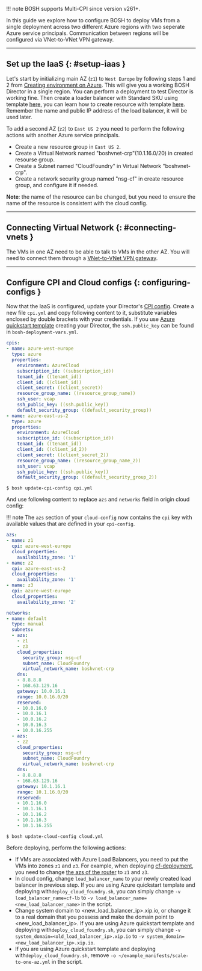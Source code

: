 !!! note
    BOSH supports Multi-CPI since version v261+.

In this guide we explore how to configure BOSH to deploy VMs from a single deployment across two different Azure regions with two seperate Azure service principals. Communication between regions will be configured via VNet-to-VNet VPN gateway.

---
## Set up the IaaS {: #setup-iaas }

Let's start by initializing main AZ (`z1`) to `West Europe` by following steps 1 and 2 from [Creating environment on Azure](init-azure.md). This will give you a working BOSH Director in a single region. You can perform a deployment to test Director is working fine. Then create a loader balancer with Standard SKU using template [here](https://github.com/Azure/azure-quickstart-templates/blob/master/bosh-setup/nestedtemplates/load-balancer-availability-zones-enabled.json), you can learn how to create resource with template [here](https://docs.microsoft.com/en-us/azure/azure-resource-manager/resource-group-template-deploy-portal#deploy-resources-from-custom-template). Remember the name and public IP address of the load balancer, it will be used later.

To add a second AZ (`z2`) to `East US 2` you need to perform the following actions with another Azure service principals.

* Create a new resource group in `East US 2`.
* Create a Virtual Network  named "boshvnet-crp"(10.1.16.0/20) in created resourse group.
* Create a Subnet named "CloudFoundry" in Virtual Network "boshvnet-crp".
* Create a network security group named "nsg-cf" in create resource group, and configure it if needed.

**Note**: the name of the resource can be changed, but you need to ensure the name of the resource is consistent with the cloud config.

---
## Connecting Virtual Network {: #connecting-vnets }

The VMs in one AZ need to be able to talk to VMs in the other AZ. You will need to connect them through a [VNet-to-VNet VPN gateway](https://docs.microsoft.com/en-us/azure/vpn-gateway/vpn-gateway-howto-vnet-vnet-resource-manager-portal).

---
## Configure CPI and Cloud configs {: configuring-configs }

Now that the IaaS is configured, update your Director's [CPI config](cpi-config.md). Create a new file `cpi.yml` and copy following content to it, substitute variables enclosed by double brackets with your credentials.  If you use [Azure quickstart template](https://github.com/Azure/azure-quickstart-templates/tree/master/bosh-setup) creating your Director, the `ssh.public_key` can be found in `bosh-deployment-vars.yml`.

```yaml
cpis:
- name: azure-west-europe
  type: azure
  properties:
    environment: AzureCloud
    subscription_id: ((subscription_id))
    tenant_id: ((tenant_id))
    client_id: ((client_id))
    client_secret: ((client_secret))
    resource_group_name: ((resource_group_name))
    ssh_user: vcap
    ssh_public_key: ((ssh.public_key))
    default_security_group: ((default_security_group))
- name: azure-east-us-2
  type: azure
  properties:
    environment: AzureCloud
    subscription_id: ((subscription_id))
    tenant_id: ((tenant_id))
    client_id: ((client_id_2))
    client_secret: ((client_secret_2))
    resource_group_name: ((resource_group_name_2))
    ssh_user: vcap
    ssh_public_key: ((ssh.public_key))
    default_security_group: ((default_security_group_2))
```

```shell
$ bosh update-cpi-config cpi.yml
```

And use following content to replace `azs` and `networks` field in origin cloud config:

!!! note
    The `azs` section of your `cloud-config` now contains the `cpi` key with available values that are defined in your `cpi-config`.

```yaml
azs:
- name: z1
  cpi: azure-west-europe
  cloud_properties:
    availability_zone: '1'
- name: z2
  cpi: azure-east-us-2
  cloud_properties:
    availability_zone: '1'
- name: z3
  cpi: azure-west-europe
  cloud_properties:
    availability_zone: '2'

networks:
- name: default
  type: manual
  subnets:
  - azs:
    - z1
    - z3
    cloud_properties:
      security_group: nsg-cf
      subnet_name: CloudFoundry
      virtual_network_name: boshvnet-crp
    dns:
    - 8.8.8.8
    - 168.63.129.16
    gateway: 10.0.16.1
    range: 10.0.16.0/20
    reserved:
    - 10.0.16.0
    - 10.0.16.1
    - 10.0.16.2
    - 10.0.16.3
    - 10.0.16.255
  - azs:
    - z2
    cloud_properties:
      security_group: nsg-cf
      subnet_name: CloudFoundry
      virtual_network_name: boshvnet-crp
    dns:
    - 8.8.8.8
    - 168.63.129.16
    gateway: 10.1.16.1
    range: 10.1.16.0/20
    reserved:
    - 10.1.16.0
    - 10.1.16.1
    - 10.1.16.2
    - 10.1.16.3
    - 10.1.16.255
```

```shell
$ bosh update-cloud-config cloud.yml
```

Before deploying, perform the following actions:

- If VMs are associated with Azure Load Balancers, you need to put the VMs into zones `z1` and `z3`. For example, when deploying [cf-deployment](https://github.com/cloudfoundry/cf-deployment), you need to change [the azs of the router](https://github.com/cloudfoundry/cf-deployment/blob/master/cf-deployment.yml#L823-L826) to `z1` and `z3`. 
- In cloud config, change `load_balancer_name` to your newly created load balancer in previous step. If you are using Azure quickstart template and deploying with`deploy_cloud_foundry.sh`, you can simply change `-v load_balancer_name=cf-lb` to `-v load_balancer_name=<new_load_balancer_name>` in the script.
- Change system domain to <new_load_balancer_ip>.xip.io, or change it to a real domain that you possess and make the domain point to <new_load_balancer_ip>. If you are using Azure quickstart template and deploying with`deploy_cloud_foundry.sh`, you can simply change `-v system_domain=<old_load_balancer_ip>.xip.io` to `-v system_domain=<new_load_balancer_ip>.xip.io`.
- If you are using Azure quickstart template and deploying with`deploy_cloud_foundry.sh`, remove `-o ~/example_manifests/scale-to-one-az.yml` in the script.